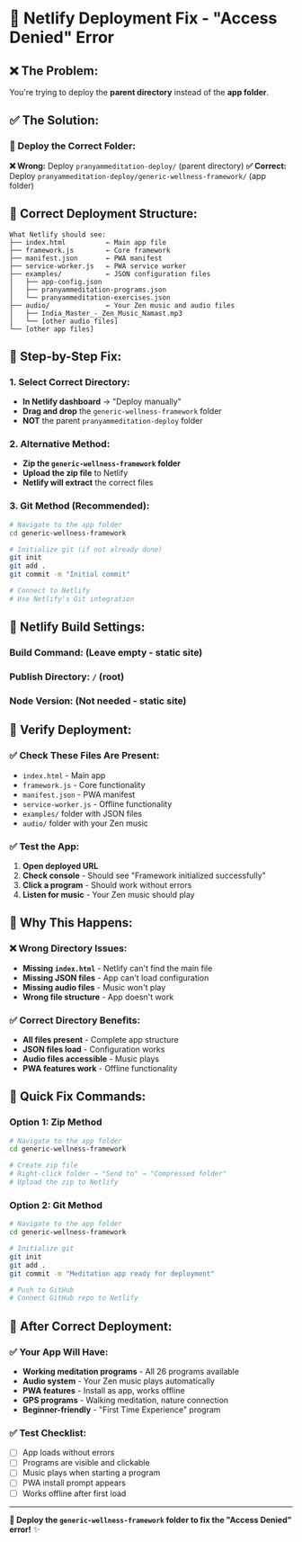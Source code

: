 # 🚀 Netlify Deployment Fix - "Access Denied" Error

## ❌ **The Problem:**
You're trying to deploy the **parent directory** instead of the **app folder**.

## ✅ **The Solution:**

### **🎯 Deploy the Correct Folder:**

**❌ Wrong:** Deploy `pranyammeditation-deploy/` (parent directory)
**✅ Correct:** Deploy `pranyammeditation-deploy/generic-wellness-framework/` (app folder)

## 📁 **Correct Deployment Structure:**

```
What Netlify should see:
├── index.html          ← Main app file
├── framework.js        ← Core framework
├── manifest.json       ← PWA manifest
├── service-worker.js   ← PWA service worker
├── examples/           ← JSON configuration files
│   ├── app-config.json
│   ├── pranyammeditation-programs.json
│   └── pranyammeditation-exercises.json
├── audio/              ← Your Zen music and audio files
│   ├── India_Master_-_Zen_Music_Namast.mp3
│   └── [other audio files]
└── [other app files]
```

## 🚀 **Step-by-Step Fix:**

### **1. Select Correct Directory:**
- **In Netlify dashboard** → "Deploy manually"
- **Drag and drop** the `generic-wellness-framework` folder
- **NOT** the parent `pranyammeditation-deploy` folder

### **2. Alternative Method:**
- **Zip the `generic-wellness-framework` folder**
- **Upload the zip file** to Netlify
- **Netlify will extract** the correct files

### **3. Git Method (Recommended):**
```bash
# Navigate to the app folder
cd generic-wellness-framework

# Initialize git (if not already done)
git init
git add .
git commit -m "Initial commit"

# Connect to Netlify
# Use Netlify's Git integration
```

## 🔧 **Netlify Build Settings:**

### **Build Command:** (Leave empty - static site)
### **Publish Directory:** `/` (root)
### **Node Version:** (Not needed - static site)

## 📱 **Verify Deployment:**

### **✅ Check These Files Are Present:**
- `index.html` - Main app
- `framework.js` - Core functionality  
- `manifest.json` - PWA manifest
- `service-worker.js` - Offline functionality
- `examples/` folder with JSON files
- `audio/` folder with your Zen music

### **✅ Test the App:**
1. **Open deployed URL**
2. **Check console** - Should see "Framework initialized successfully"
3. **Click a program** - Should work without errors
4. **Listen for music** - Your Zen music should play

## 🎯 **Why This Happens:**

### **❌ Wrong Directory Issues:**
- **Missing `index.html`** - Netlify can't find the main file
- **Missing JSON files** - App can't load configuration
- **Missing audio files** - Music won't play
- **Wrong file structure** - App doesn't work

### **✅ Correct Directory Benefits:**
- **All files present** - Complete app structure
- **JSON files load** - Configuration works
- **Audio files accessible** - Music plays
- **PWA features work** - Offline functionality

## 🚀 **Quick Fix Commands:**

### **Option 1: Zip Method**
```bash
# Navigate to the app folder
cd generic-wellness-framework

# Create zip file
# Right-click folder → "Send to" → "Compressed folder"
# Upload the zip to Netlify
```

### **Option 2: Git Method**
```bash
# Navigate to the app folder
cd generic-wellness-framework

# Initialize git
git init
git add .
git commit -m "Meditation app ready for deployment"

# Push to GitHub
# Connect GitHub repo to Netlify
```

## 🎉 **After Correct Deployment:**

### **✅ Your App Will Have:**
- **Working meditation programs** - All 26 programs available
- **Audio system** - Your Zen music plays automatically
- **PWA features** - Install as app, works offline
- **GPS programs** - Walking meditation, nature connection
- **Beginner-friendly** - "First Time Experience" program

### **✅ Test Checklist:**
- [ ] App loads without errors
- [ ] Programs are visible and clickable
- [ ] Music plays when starting a program
- [ ] PWA install prompt appears
- [ ] Works offline after first load

---

**🚀 Deploy the `generic-wellness-framework` folder to fix the "Access Denied" error!** ✨
